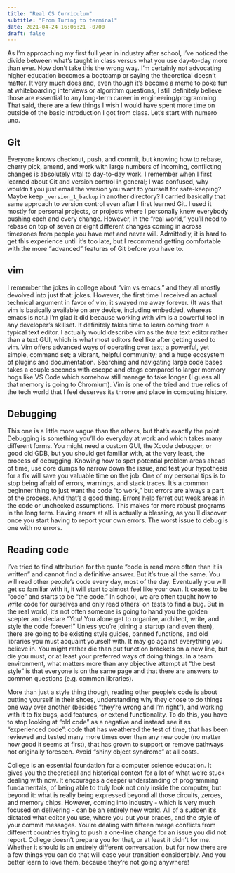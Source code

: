 ```yaml
---
title: "Real CS Curriculum"
subtitle: "From Turing to terminal"
date: 2021-04-24 16:06:21 -0700
draft: false
---
```


As I’m approaching my first full year in industry after school, I’ve noticed the divide between what’s taught in class versus what you use day-to-day more than ever. Now don’t take this the wrong way. I’m certainly not advocating higher education becomes a bootcamp or saying the theoretical doesn’t matter. It very much does and, even though it’s become a meme to poke fun at whiteboarding interviews or algorithm questions, I still definitely believe those are essential to any long-term career in engineering/programming. That said, there are a few things I wish I would have spent more time on outside of the basic introduction I got from class. Let’s start with numero uno. 

## Git
Everyone knows checkout, push, and commit, but knowing how to rebase, cherry pick, amend, and work with large numbers of incoming, conflicting changes is absolutely vital to day-to-day work. I remember when I first learned about Git and version control in general; I was confused, why wouldn’t you just email the version you want to yourself for safe-keeping? Maybe keep `_version_1_backup` in another directory? I carried basically that same approach to version control even after I first learned Git. I used it mostly for personal projects, or projects where I personally knew everybody pushing each and every change. However, in the “real world,” you’ll need to rebase on top of seven or eight different changes coming in across timezones from people you have met and never will. Admittedly, it is hard to get this experience until it’s too late, but I recommend getting comfortable with the more “advanced” features of Git before you have to.

## vim
I remember the jokes in college about “vim vs emacs,” and they all mostly devolved into just that: jokes. However, the first time I received an actual technical argument in favor of vim, it swayed me away forever. (It was that vim is basically available on any device, including embedded, whereas emacs is not.) I’m glad it did because working with vim is a powerful tool in any developer’s skillset. It definitely takes time to learn coming from a typical text editor. I actually would describe vim as the _true_ text editor rather than a text GUI, which is what most editors feel like after getting used to vim. Vim offers advanced ways of operating over text; a powerful, yet simple, command set; a vibrant, helpful community; and a huge ecosystem of plugins and documentation. Searching and navigating large code bases takes a couple seconds with cscope and ctags compared to larger memory hogs like VS Code which somehow still manage to take longer (I guess all that memory is going to Chromium). Vim is one of the tried and true relics of the tech world that I feel deserves its throne and place in computing history.

## Debugging
This one is a little more vague than the others, but that’s exactly the point. Debugging is something you’ll do everyday at work and which takes many different forms. You might need a custom GUI, the Xcode debugger, or good old GDB, but you should get familiar with, at the very least, the process of debugging. Knowing how to spot potential problem areas ahead of time, use core dumps to narrow down the issue, and test your hypothesis for a fix will save you valuable time on the job. One of my personal tips is to stop being afraid of errors, warnings, and stack traces. It’s a common beginner thing to just want the code “to work,” but errors are always a part of the process. And that’s a good thing. Errors help ferret out weak areas in the code or unchecked assumptions. This makes for more robust programs in the long term. Having errors at all is actually a blessing, as you’ll discover once you start having to report your own errors. The worst issue to debug is one with no errors.

## Reading code
I’ve tried to find attribution for the quote “code is read more often than it is written” and cannot find a definitive answer. But it’s true all the same. You will read other people’s code every day, most of the day. Eventually you will get so familiar with it, it will start to almost feel like your own. It ceases to be “code” and starts to be “the code.” In school, we are often taught how to _write_ code for ourselves and only read others’ on tests to find a bug. But in the real world, it’s not often someone is going to hand you the golden scepter and declare “You! You alone get to organize, architect, write, and style the code forever!” Unless you’re joining a startup (and even then), there are going to be existing style guides, banned functions, and old libraries you must acquaint yourself with. It may go against everything you believe in. You might rather die than put function brackets on a new line, but die you must, or at least your preferred ways of doing things. In a team environment, what matters more than any objective attempt at “the best style” is that everyone is on the same page and that there are answers to common questions (e.g. common libraries). 

More than just a style thing though, reading other people’s code is about putting yourself in their shoes, understanding why they chose to do things one way over another (besides “they’re wrong and I’m right”), and working with it to fix bugs, add features, or extend functionality. To do this, you have to stop looking at “old code” as a negative and instead see it as “experienced code”: code that has weathered the test of time, that has been reviewed and tested many more times over than any new code (no matter how good it seems at first), that has grown to support or remove pathways not originally foreseen. Avoid “shiny object syndrome” at all costs.

College is an essential foundation for a computer science education. It gives you the theoretical and historical context for a lot of what we’re stuck dealing with now. It encourages a deeper understanding of programming fundamentals, of being able to truly look not only inside the computer, but beyond it: what is really being expressed beyond all those circuits, zeroes, and memory chips. However, coming into industry - which is very much focused on delivering - can be an entirely new world. All of a sudden it’s dictated what editor you use, where you put your braces, and the style of your commit messages. You’re dealing with fifteen merge conflicts from different countries trying to push a one-line change for an issue you did not report. College doesn’t prepare you for that, or at least it didn’t for me. Whether it should is an entirely different conversation, but for now there are a few things you can do that will ease your transition considerably. And you better learn to love them, because they’re not going anywhere!

